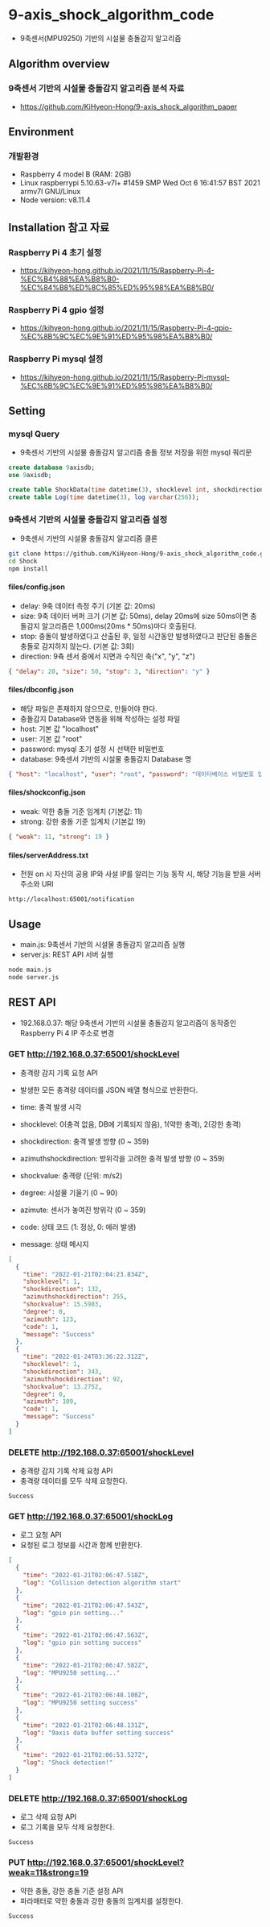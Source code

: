 # 9-axis_shock_algorithm_code

- 9축센서(MPU9250) 기반의 시설물 충돌감지 알고리즘

## Algorithm overview

### 9축센서 기반의 시설물 충돌감지 알고리즘 분석 자료

- https://github.com/KiHyeon-Hong/9-axis_shock_algorithm_paper

## Environment

### 개발환경

- Raspberry 4 model B (RAM: 2GB)
- Linux raspberrypi 5.10.63-v7l+ #1459 SMP Wed Oct 6 16:41:57 BST 2021 armv7l GNU/Linux
- Node version: v8.11.4

## Installation 참고 자료

### Raspberry Pi 4 초기 설정

- https://kihyeon-hong.github.io/2021/11/15/Raspberry-Pi-4-%EC%B4%88%EA%B8%B0-%EC%84%B8%ED%8C%85%ED%95%98%EA%B8%B0/

### Raspberry Pi 4 gpio 설정

- https://kihyeon-hong.github.io/2021/11/15/Raspberry-Pi-4-gpio-%EC%8B%9C%EC%9E%91%ED%95%98%EA%B8%B0/

### Raspberry Pi mysql 설정

- https://kihyeon-hong.github.io/2021/11/15/Raspberry-Pi-mysql-%EC%8B%9C%EC%9E%91%ED%95%98%EA%B8%B0/

## Setting

### mysql Query

- 9축센서 기반의 시설물 충돌감지 알고리즘 충돌 정보 저장을 위한 mysql 쿼리문

```sql
create database 9axisdb;
use 9axisdb;

create table ShockData(time datetime(3), shocklevel int, shockdirection int, azimuthshockdirection int, shockvalue float, degree int, azimuth int, code int, message varchar(256));
create table Log(time datetime(3), log varchar(256));
```

### 9축센서 기반의 시설물 충돌감지 알고리즘 설정

- 9축센서 기반의 시설물 충돌감지 알고리즘 클론

```bash
git clone https://github.com/KiHyeon-Hong/9-axis_shock_algorithm_code.git Shock
cd Shock
npm install
```

#### files/config.json

- delay: 9축 데이터 측정 주기 (기본 값: 20ms)
- size: 9축 데이터 버퍼 크기 (기본 값: 50ms), delay 20ms에 size 50ms이면 충돌감지 알고리즘은 1,000ms(20ms \* 50ms)마다 호출된다.
- stop: 충돌이 발생하였다고 산출된 후, 일정 시간동안 발생하였다고 판단된 충돌은 충돌로 감지하지 않는다. (기본 값: 3회)
- direction: 9츅 센서 중에서 지면과 수직인 축("x", "y", "z")

```json
{ "delay": 20, "size": 50, "stop": 3, "direction": "y" }
```

#### files/dbconfig.json

- 해당 파일은 존재하지 않으므로, 만들어야 한다.
- 충돌감지 Database와 연동을 위해 작성하는 설정 파일
- host: 기본 값 "localhost"
- user: 기본 값 "root"
- password: mysql 초기 설정 시 선택한 비밀번호
- database: 9축센서 기반의 시설물 충돌감지 Database 명

```json
{ "host": "localhost", "user": "root", "password": "데이터베이스 비밀번호 입력", "database": "9axisdb" }
```

#### files/shockconfig.json

- weak: 약한 충돌 기준 임계치 (기본값: 11)
- strong: 강한 충돌 기준 임계치 (기본값 19)

```json
{ "weak": 11, "strong": 19 }
```

#### files/serverAddress.txt

- 전원 on 시 자신의 공용 IP와 사설 IP를 알리는 기능 동작 시, 해당 기능을 받을 서버 주소와 URI

```text
http://localhost:65001/notification
```

## Usage

- main.js: 9축센서 기반의 시설물 충돌감지 알고리즘 실행
- server.js: REST API 서버 실행

```bash
node main.js
node server.js
```

## REST API

- 192.168.0.37: 해당 9축센서 기반의 시설물 충돌감지 알고리즘이 동작중인 Raspberry Pi 4 IP 주소로 변경

### GET http://192.168.0.37:65001/shockLevel

- 충격량 감지 기록 요청 API
- 발생한 모든 충격량 데이터를 JSON 배열 형식으로 반환한다.

- time: 충격 발생 시각
- shocklevel: 0(충격 없음, DB에 기록되지 않음), 1(약한 충격), 2(강한 충격)
- shockdirection: 충격 발생 방향 (0 ~ 359)
- azimuthshockdirection: 방위각을 고려한 충격 발생 방향 (0 ~ 359)
- shockvalue: 충격량 (단위: m/s2)
- degree: 시설물 기울기 (0 ~ 90)
- azimute: 센서가 놓여진 방위각 (0 ~ 359)
- code: 상태 코드 (1: 정상, 0: 에러 발생)
- message: 상태 메시지

```json
[
  {
    "time": "2022-01-21T02:04:23.834Z",
    "shocklevel": 1,
    "shockdirection": 132,
    "azimuthshockdirection": 255,
    "shockvalue": 15.5983,
    "degree": 0,
    "azimuth": 123,
    "code": 1,
    "message": "Success"
  },
  {
    "time": "2022-01-24T03:36:22.312Z",
    "shocklevel": 1,
    "shockdirection": 343,
    "azimuthshockdirection": 92,
    "shockvalue": 13.2752,
    "degree": 0,
    "azimuth": 109,
    "code": 1,
    "message": "Success"
  }
]
```

### DELETE http://192.168.0.37:65001/shockLevel

- 충격량 감지 기록 삭제 요청 API
- 충격량 데이터를 모두 삭제 요청한다.

```text
Success
```

### GET http://192.168.0.37:65001/shockLog

- 로그 요청 API
- 요청된 로그 정보를 시간과 함께 반환한다.

```json
[
  {
    "time": "2022-01-21T02:06:47.518Z",
    "log": "Collision detection algorithm start"
  },
  {
    "time": "2022-01-21T02:06:47.543Z",
    "log": "gpio pin setting..."
  },
  {
    "time": "2022-01-21T02:06:47.563Z",
    "log": "gpio pin setting success"
  },
  {
    "time": "2022-01-21T02:06:47.582Z",
    "log": "MPU9250 setting..."
  },
  {
    "time": "2022-01-21T02:06:48.108Z",
    "log": "MPU9250 setting success"
  },
  {
    "time": "2022-01-21T02:06:48.131Z",
    "log": "9axis data buffer setting success"
  },
  {
    "time": "2022-01-21T02:06:53.527Z",
    "log": "Shock detection!"
  }
]
```

### DELETE http://192.168.0.37:65001/shockLog

- 로그 삭제 요청 API
- 로그 기록을 모두 삭제 요청한다.

```text
Success
```

### PUT http://192.168.0.37:65001/shockLevel?weak=11&strong=19

- 약한 충돌, 강한 충돌 기준 설정 API
- 파라매터로 약한 충돌과 강한 충돌의 임계치를 설정한다.

```text
Success
```
